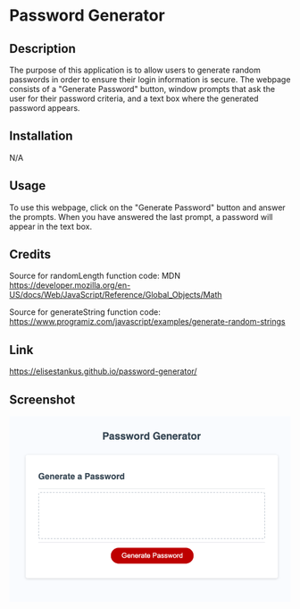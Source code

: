 # Password Generator

## Description

The purpose of this application is to allow users to generate random passwords in order to ensure their login information is secure. The webpage consists of a "Generate Password" button, window prompts that ask the user for their password criteria, and a text box where the generated password appears.

## Installation

N/A

## Usage

To use this webpage, click on the "Generate Password" button and answer the prompts. When you have answered the last prompt, a password will appear in the text box.

## Credits

Source for randomLength function code: MDN https://developer.mozilla.org/en-US/docs/Web/JavaScript/Reference/Global_Objects/Math

Source for generateString function code: https://www.programiz.com/javascript/examples/generate-random-strings

## Link

https://elisestankus.github.io/password-generator/

## Screenshot

<img src = "./password-generator-screenshot.png" alt="screenshot of password generator webpage">

